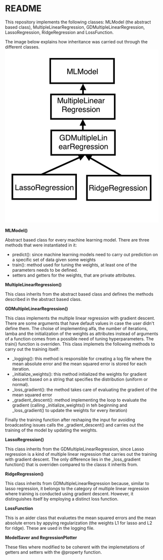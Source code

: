 # README

This repository implements the following classes: MLModel (the abstract based class), MultipleLinearRegression, GDMultipleLinearRegression, LassoRegression, RidgeRegression and LossFunction. 

The image below explains how inheritance was carried out through the different classes.
![Alt text](IMG_5A61A478F2FB-1.jpeg)

**MLModel()**


Abstract based class for every machine learning model. There are three methods that were instantiated in it:
- predict(): since machine learning models need to carry out prediction on a specific set of data given some weights
- train(): method used for tuning the weights, at least one of the parameters needs to be defined.
- setters and getters for the weights, that are private attributes.

**MultipleLinearRegression()**


This class inherits from the abstract based class and defines the methods described in the abstract based class. 

**GDMultipleLinearRegression()**


This class implements the multiple linear regression with gradient descent. There are some arguments that have default values in case the user didn't define them. The choise of implementing alfa, the number of iterations, lamba and the initialization of the weights as attributes instead of arguments of a function comes from a possible need of tuning hyperparameters.
The train() function is overriden. This class implemets the following methods to carry out the training itself:

- _logging(): this method is responsible for creating a log file where the mean absolute error and the mean squared error is stored for each iteration.
- _initialize_weights(): this method initialized the weights for gradient descent based on a string that specifies the distribution (uniform or normal). 
- _loss_gradient(): the method takes care of evaluating the gradient of the mean squared error
- _gradient_descent(): method implementing the loop to evaluate the gradient (calling _initialize_weights() in teh beginning and _loss_gradient() to update the weights for every iteration)

Finally the training function after reshaping the input for avoiding broadcasting issues calls the _gradient_descent() and carries out the training of the model by updating the weights.

**LassoRegression()**


This class inherits from the GDMultipleLinearRegression, since Lasso regression is a kind of multiple linear regression that carries out the training with gradient descent.
The only difference lies in the _loss_gradient function() that is overriden compared to the classs it inherits from.

**RidgeRegression()**


This class inherits from GDMultipleLinearRegression because, similar to lasso regression, it belongs to the category of multiple linear regression where training is conducted using gradient descent. However, it distinguishes itself by employing a distinct loss function.

**LossFunction**


This is an aider class that evaluetes the mean squared errors and the mean absolute errors by appying regularization (the weights L1 for lasso and L2 for ridge). These are used in the logging file.

**ModelSaver and RegressionPlotter**


These files where modified to be coherent with the implemetations of getters and setters with the @property function.